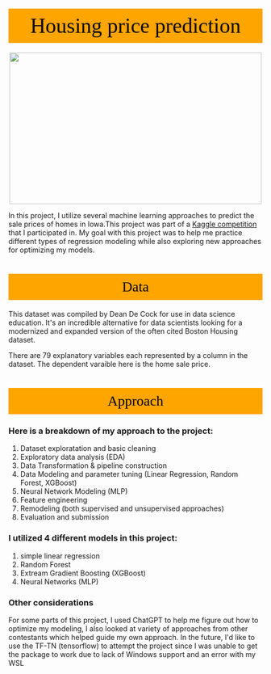 # <p style="padding:10px;background-color:orange;margin:0;color:black;font-family:newtimeroman;font-size:150%;text-align:center;border: 15px 50px;overflow:hidden;font-weight:500">Housing price prediction</p>

<p style="text-align:center; ">
<img src="[https://i.pinimg.com/originals/08/fe/bf/08febfc22b4f625af21470927aa723d4.jpg](https://homeownershipmatters.realtor/wp-content/uploads/2020/07/Suburb-1200.png)" style='width: 500px; height: 300px;'>
</p>


<p style="text-align:justify; ">
    
In this project, I utilize several machine learning approaches to predict the sale prices of homes in Iowa.This project was part of a [Kaggle competition](https://www.kaggle.com/competitions/house-prices-advanced-regression-techniques/overview) that I participated in. My goal with this project was to help me practice different types of regression modeling while also exploring new approaches for optimizing my models. 
</p> 


# <p style="padding:10px;background-color:orange;margin:0;color:black;font-family:newtimeroman;font-size:100%;text-align:center;border: 15px 50px;overflow:hidden;font-weight:500">Data</p>

This dataset was compiled by Dean De Cock for use in data science education. It's an incredible alternative for data scientists looking for a modernized and expanded version of the often cited Boston Housing dataset. 

There are 79 explanatory variables each represented by a column in the dataset. The dependent varaible here is the home sale price. 


# <p style="padding:10px;background-color:orange;margin:0;color:black;font-family:newtimeroman;font-size:100%;text-align:center;border: 15px 50px;overflow:hidden;font-weight:500">Approach</p>

### Here is a breakdown of my approach to the project:

1. Dataset exploratation and basic cleaning
2. Exploratory data analysis (EDA)
3. Data Transformation & pipeline construction
4. Data Modeling and parameter tuning (Linear Regression, Random Forest, XGBoost)
5. Neural Network Modeling (MLP)
6. Feature engineering
7. Remodeling (both supervised and unsupervised approaches) 
8. Evaluation and submission

### I utilized 4 different models in this project:
1. simple linear regression
2. Random Forest
3. Extream Gradient Boosting (XGBoost)
4. Neural Networks (MLP)

### Other considerations 

For some parts of this project, I used ChatGPT to help me figure out how to optimize my modeling, I also looked at variety of approaches from other contestants which helped guide my own approach. In the future, I'd like to use the TF-TN (tensorflow) to attempt the project since I was unable to get the package to work due to lack of Windows support and an error with my WSL
